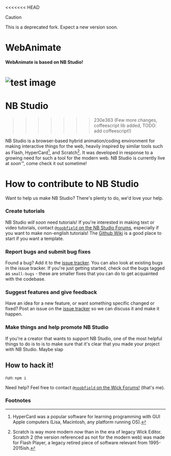 <<<<<<< HEAD
> [!CAUTION]
> This is a deprecated fork. Expect a new version soon.
# WebAnimate
#### WebAnimate is based on NB Studio!
![test image](https://github.com/user-attachments/assets/8d05160d-884b-4110-bcc6-e7ec7023898f)
=======
# NB Studio
<!-- ![test image](https://github.com/user-attachments/assets/8d05160d-884b-4110-bcc6-e7ec7023898f) Removed due to being a old image. -->
>>>>>>> 230e363 (Few more changes, coffeescript lib added, TODO: add coffeescript!)

NB Studio is a browser-based hybrid animation/coding environment for making interactive things for the web, heavily inspired by similar tools such as Flash, HyperCard[^2], and Scratch[^1]. It was developed in response to a growing need for such a tool for the modern web. NB Studio is currently live at <!--[my github pages](https://internetastronaut.github.io/web-animate/)--> *soon™*, come check it out sometime!

# How to contribute to NB Studio
Want to help us make NB Studio? There's plenty to do, we'd love your help.

### Create tutorials
NB Studio *will soon* need tutorials! If you're interested in making text or video tutorials, contact [`@noobfield` on the NB Studio Forums](https://forum.wickeditor.com/u/noobfield/summary), especially if you want to make non-english tutorials! The [Github Wiki](https://github.com/InternetAstronaut/web-animate/wiki) is a good place to start if you want a template.

### Report bugs and submit bug fixes
Found a bug? Add it to the [issue tracker](https://github.com/InternetAstronaut/web-animate/issues). You can also look at existing bugs in the issue tracker. If you're just getting started, check out the bugs tagged as `small-bugs` - these are smaller fixes that you can do to get acquainted with the codebase.

### Suggest features and give feedback
Have an idea for a new feature, or want something specific changed or fixed? Post an issue on the [issue tracker](https://github.com/InternetAstronaut/web-animate/issues) so we can discuss it and make it happen.

### Make things and help promote NB Studio
If you're a creator that wants to support NB Studio, one of the most helpful things to do is to is to make sure that it's clear that you made your project with NB Studio. Maybe slap <!--[the mascot](about:blank) *please wait until i decide a mascot is needed!* on your project with a link to <!--[wickeditor.com](http://wickeditor.com/) *[example.com](https://example.com)*?-->

## How to hack it!
<!-- * The best option:
  * if you have `NPM` installed just: -->
run: `npm i`
<!-- * The normie way: -->
  <!-- * Simply double-click on the `index.html` file. -->
<!-- * The chromebook option: -->
  <!-- * Look at our [wiki page](https://github.com/InternetAstronaut/web-animate/wiki/HOW2HACK:-Chromebooks!).    --> 
Need help? Feel free to contact [`@noobfield` on the Wick Forums!](https://forum.wickeditor.com/u/noobfield/summary) (that's me). <!--*OR, make a help-wanted issue!*-->

### Footnotes
[^1]: Scratch is way more modern *now* than in the era of legacy Wick Editor. Scratch 2 (the version referenced as not for the modern web) was made for Flash Player, a legacy retired piece of software relevant from 1995-2015ish.
[^2]: HyperCard was a popular software for learning programming with GUI Apple computers (Lisa, Macintosh, any platform running OS).